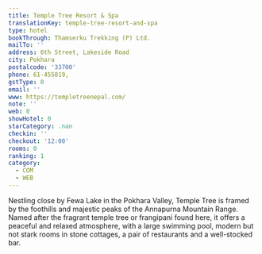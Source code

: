 ```yaml
---
title: Temple Tree Resort & Spa
translationKey: temple-tree-resort-and-spa
type: hotel
bookThrough: Thamserku Trekking (P) Ltd.
mailTo: ''
address: 6th Street, Lakeside Road
city: Pokhara
postalcode: '33700'
phone: 61-455819,
gstType: 0
email: ''
www: https://templetreenepal.com/
note: ''
web: 0
showHotel: 0
starCategory: .nan
checkin: ''
checkout: '12:00'
rooms: 0
ranking: 1
category:
  - COM
  - WEB
---
```





Nestling close by Fewa Lake in the Pokhara Valley, Temple Tree is framed by the foothills and majestic peaks of the Annapurna Mountain Range. Named after the fragrant temple tree or frangipani found here, it offers a peaceful and relaxed atmosphere, with a large swimming pool, modern but not stark rooms in stone cottages, a pair of restaurants and a well-stocked bar.